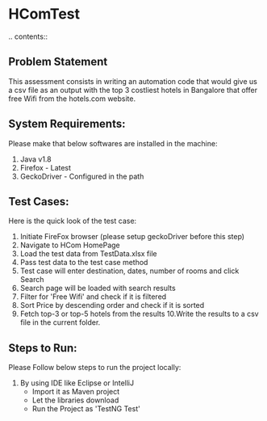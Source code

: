 HComTest
===============

.. contents::

Problem Statement
------------

This assessment consists in writing an automation code that would give us a csv file as an output with the top 3 costliest hotels in Bangalore that offer free Wifi from the hotels.com website.

System Requirements:
------------

Please make that below softwares are installed in the machine:
1. Java v1.8
2. Firefox - Latest
3. GeckoDriver - Configured in the path

Test Cases:
------------

Here is the quick look of the test case:
1. Initiate FireFox browser (please setup geckoDriver before this step)
2. Navigate to HCom HomePage
3. Load the test data from TestData.xlsx file
4. Pass test data to the test case method
5. Test case will enter destination, dates, number of rooms and click Search
6. Search page will be loaded with search results
7. Filter for 'Free Wifi' and check if it is filtered
8. Sort Price by descending order and check if it is sorted 
9. Fetch top-3 or top-5 hotels from the results
10.Write the results to a csv file in the current folder.


Steps to Run:
------------

Please Follow below steps to run the project locally:

1. By using IDE like Eclipse or IntelliJ
	- Import it as Maven project
	- Let the libraries download 
	- Run the Project as 'TestNG Test'
	
